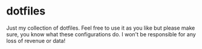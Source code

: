 # dotfiles
Just my collection of dotfiles. Feel free to use it as you like but please make sure, you know what these configurations do. I won't be responsible for any loss of revenue or data!
